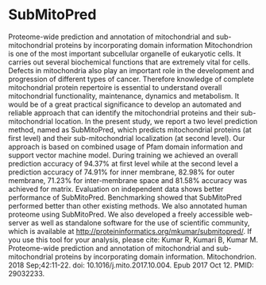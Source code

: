 # SubMitoPred
Proteome-wide prediction and annotation of mitochondrial and sub-mitochondrial proteins by incorporating domain information
Mitochondrion is one of the most important subcellular organelle of eukaryotic cells. It carries out several biochemical functions that are extremely vital for cells. Defects in mitochondria also play an important role in the development and progression of different types of cancer. Therefore knowledge of complete mitochondrial protein repertoire is essential to understand overall mitochondrial functionality, maintenance, dynamics and metabolism. It would be of a great practical significance to develop an automated and reliable approach that can identify the mitochondrial proteins and their sub-mitochondrial location. In the present study, we report a two level prediction method, named as SubMitoPred, which predicts mitochondrial proteins (at first level) and their sub-mitochondrial localization (at second level). Our approach is based on combined usage of Pfam domain information and support vector machine model. During training we achieved an overall prediction accuracy of 94.37% at first level while at the second level a prediction accuracy of 74.91% for inner membrane, 82.98% for outer membrane, 71.23% for inter-membrane space and 81.58% accuracy was achieved for matrix. Evaluation on independent data shows better performance of SubMitoPred. Benchmarking showed that SubMitoPred performed better than other existing methods. We also annotated human proteome using SubMitoPred. We also developed a freely accessible web-server as well as standalone software for the use of scientific community, which is available at http://proteininformatics.org/mkumar/submitopred/.
If you use this tool for your analysis, please cite: Kumar R, Kumari B, Kumar M. Proteome-wide prediction and annotation of mitochondrial and sub-mitochondrial proteins by incorporating domain information. Mitochondrion. 2018 Sep;42:11-22. doi: 10.1016/j.mito.2017.10.004. Epub 2017 Oct 12. PMID: 29032233.
